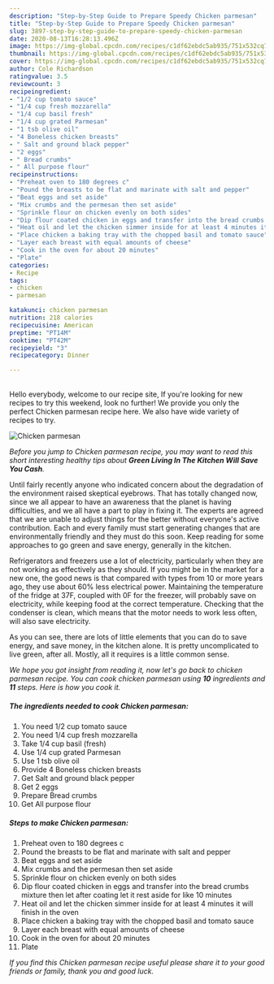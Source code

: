 ```yaml
---
description: "Step-by-Step Guide to Prepare Speedy Chicken parmesan"
title: "Step-by-Step Guide to Prepare Speedy Chicken parmesan"
slug: 3897-step-by-step-guide-to-prepare-speedy-chicken-parmesan
date: 2020-08-13T16:28:13.496Z
image: https://img-global.cpcdn.com/recipes/c1df62ebdc5ab935/751x532cq70/chicken-parmesan-recipe-main-photo.jpg
thumbnail: https://img-global.cpcdn.com/recipes/c1df62ebdc5ab935/751x532cq70/chicken-parmesan-recipe-main-photo.jpg
cover: https://img-global.cpcdn.com/recipes/c1df62ebdc5ab935/751x532cq70/chicken-parmesan-recipe-main-photo.jpg
author: Cole Richardson
ratingvalue: 3.5
reviewcount: 3
recipeingredient:
- "1/2 cup tomato sauce"
- "1/4 cup fresh mozzarella"
- "1/4 cup basil fresh"
- "1/4 cup grated Parmesan"
- "1 tsb olive oil"
- "4 Boneless chicken breasts"
- " Salt and ground black pepper"
- "2 eggs"
- " Bread crumbs"
- " All purpose flour"
recipeinstructions:
- "Preheat oven to 180 degrees c"
- "Pound the breasts to be flat and marinate with salt and pepper"
- "Beat eggs and set aside"
- "Mix crumbs and the permesan then set aside"
- "Sprinkle flour on chicken evenly on both sides"
- "Dip flour coated chicken in eggs and transfer into the bread crumbs mixture then let after coating let it rest aside for like 10 minutes"
- "Heat oil and let the chicken simmer inside for at least 4 minutes it will finish in the oven"
- "Place chicken a baking tray with the chopped basil and tomato sauce"
- "Layer each breast with equal amounts of cheese"
- "Cook in the oven for about 20 minutes"
- "Plate"
categories:
- Recipe
tags:
- chicken
- parmesan

katakunci: chicken parmesan 
nutrition: 218 calories
recipecuisine: American
preptime: "PT14M"
cooktime: "PT42M"
recipeyield: "3"
recipecategory: Dinner

---
```

<br>
Hello everybody, welcome to our recipe site, If you're looking for new recipes to try this weekend, look no further! We provide you only the perfect Chicken parmesan recipe here. We also have wide variety of recipes to try.
<br>


![Chicken parmesan](https://img-global.cpcdn.com/recipes/c1df62ebdc5ab935/751x532cq70/chicken-parmesan-recipe-main-photo.jpg)

<i>Before you jump to Chicken parmesan recipe, you may want to read this short interesting healthy tips about 
<strong>Green Living In The Kitchen Will Save You Cash</strong>.</i>
</br>

Until fairly recently anyone who indicated concern about the degradation of the environment raised skeptical eyebrows. That has totally changed now, since we all appear to have an awareness that the planet is having difficulties, and we all have a part to play in fixing it. The experts are agreed that we are unable to adjust things for the better without everyone's active contribution. Each and every family must start generating changes that are environmentally friendly and they must do this soon. Keep reading for some approaches to go green and save energy, generally in the kitchen.

Refrigerators and freezers use a lot of electricity, particularly when they are not working as effectively as they should. If you might be in the market for a new one, the good news is that compared with types from 10 or more years ago, they use about 60% less electrical power. Maintaining the temperature of the fridge at 37F, coupled with 0F for the freezer, will probably save on electricity, while keeping food at the correct temperature. Checking that the condenser is clean, which means that the motor needs to work less often, will also save electricity.

As you can see, there are lots of little elements that you can do to save energy, and save money, in the kitchen alone. It is pretty uncomplicated to live green, after all. Mostly, all it requires is a little common sense.


<i>We hope you got insight from reading it, now let's go back to chicken parmesan recipe. You can cook chicken parmesan using <strong>10</strong> ingredients and <strong>11</strong> steps. Here is how you cook it.
</i>

##### The ingredients needed to cook Chicken parmesan:

1. You need 1/2 cup tomato sauce
1. You need 1/4 cup fresh mozzarella
1. Take 1/4 cup basil (fresh)
1. Use 1/4 cup grated Parmesan
1. Use 1 tsb olive oil
1. Provide 4 Boneless chicken breasts
1. Get  Salt and ground black pepper
1. Get 2 eggs
1. Prepare  Bread crumbs
1. Get  All purpose flour


##### Steps to make Chicken parmesan:

1. Preheat oven to 180 degrees c
1. Pound the breasts to be flat and marinate with salt and pepper
1. Beat eggs and set aside
1. Mix crumbs and the permesan then set aside
1. Sprinkle flour on chicken evenly on both sides
1. Dip flour coated chicken in eggs and transfer into the bread crumbs mixture then let after coating let it rest aside for like 10 minutes
1. Heat oil and let the chicken simmer inside for at least 4 minutes it will finish in the oven
1. Place chicken a baking tray with the chopped basil and tomato sauce
1. Layer each breast with equal amounts of cheese
1. Cook in the oven for about 20 minutes
1. Plate


<i>If you find this Chicken parmesan recipe useful please share it to your good friends or family, thank you and good luck.</i>
